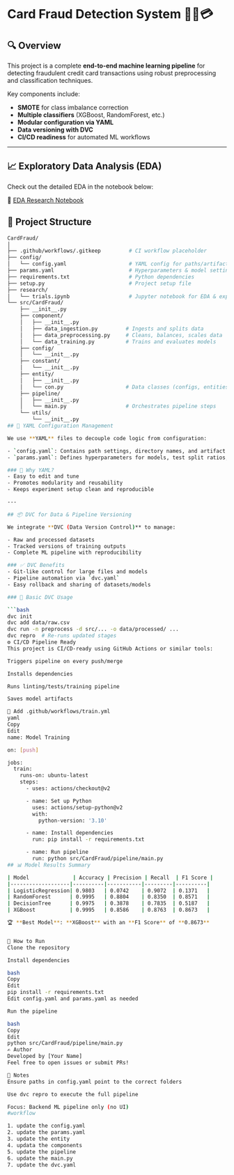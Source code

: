 # **Card Fraud Detection System** 🕵️‍♂️💳

## **🔍 Overview**

This project is a complete **end-to-end machine learning pipeline** for detecting fraudulent credit card transactions using robust preprocessing and classification techniques.

Key components include:

- **SMOTE** for class imbalance correction
- **Multiple classifiers** (XGBoost, RandomForest, etc.)
- **Modular configuration via YAML**
- **Data versioning with DVC**
- **CI/CD readiness** for automated ML workflows

---

## 📈 Exploratory Data Analysis (EDA)

Check out the detailed EDA in the notebook below:

🔗 [EDA Research Notebook](research/EDA.ipynb)

## **📁 Project Structure**

````bash
CardFraud/
│
├── .github/workflows/.gitkeep         # CI workflow placeholder
├── config/
│   └── config.yaml                    # YAML config for paths/artifacts
├── params.yaml                        # Hyperparameters & model settings
├── requirements.txt                   # Python dependencies
├── setup.py                           # Project setup file
├── research/
│   └── trials.ipynb                   # Jupyter notebook for EDA & experiments
└── src/CardFraud/
    ├── __init__.py
    ├── component/
    │   ├── __init__.py
    │   ├── data_ingestion.py         # Ingests and splits data
    │   ├── data_preprocessing.py     # Cleans, balances, scales data
    │   └── data_training.py          # Trains and evaluates models
    ├── config/
    │   └── __init__.py
    ├── constant/
    │   └── __init__.py
    ├── entity/
    │   ├── __init__.py
    │   └── con.py                    # Data classes (configs, entities)
    ├── pipeline/
    │   ├── __init__.py
    │   └── main.py                   # Orchestrates pipeline steps
    └── utils/
        └── __init__.py
## 📄 YAML Configuration Management

We use **YAML** files to decouple code logic from configuration:

- `config.yaml`: Contains path settings, directory names, and artifact locations
- `params.yaml`: Defines hyperparameters for models, test split ratios, and SMOTE settings

### 🔧 Why YAML?
- Easy to edit and tune
- Promotes modularity and reusability
- Keeps experiment setup clean and reproducible

---

## 📦 DVC for Data & Pipeline Versioning

We integrate **DVC (Data Version Control)** to manage:

- Raw and processed datasets
- Tracked versions of training outputs
- Complete ML pipeline with reproducibility

### ✅ DVC Benefits
- Git-like control for large files and models
- Pipeline automation via `dvc.yaml`
- Easy rollback and sharing of datasets/models

### 🔧 Basic DVC Usage

```bash
dvc init
dvc add data/raw.csv
dvc run -n preprocess -d src/... -o data/processed/ ...
dvc repro  # Re-runs updated stages
⚙️ CI/CD Pipeline Ready
This project is CI/CD-ready using GitHub Actions or similar tools:

Triggers pipeline on every push/merge

Installs dependencies

Runs linting/tests/training pipeline

Saves model artifacts

📁 Add .github/workflows/train.yml
yaml
Copy
Edit
name: Model Training

on: [push]

jobs:
  train:
    runs-on: ubuntu-latest
    steps:
      - uses: actions/checkout@v2

      - name: Set up Python
        uses: actions/setup-python@v2
        with:
          python-version: '3.10'

      - name: Install dependencies
        run: pip install -r requirements.txt

      - name: Run pipeline
        run: python src/CardFraud/pipeline/main.py
## 📊 Model Results Summary

| Model              | Accuracy | Precision | Recall  | F1 Score |
|-------------------|----------|-----------|---------|----------|
| LogisticRegression| 0.9803   | 0.0742    | 0.9072  | 0.1371   |
| RandomForest      | 0.9995   | 0.8804    | 0.8350  | 0.8571   |
| DecisionTree      | 0.9975   | 0.3878    | 0.7835  | 0.5187   |
| XGBoost           | 0.9995   | 0.8586    | 0.8763  | 0.8673   |

🏆 **Best Model**: **XGBoost** with an **F1 Score** of **0.8673**


🚀 How to Run
Clone the repository

Install dependencies

bash
Copy
Edit
pip install -r requirements.txt
Edit config.yaml and params.yaml as needed

Run the pipeline

bash
Copy
Edit
python src/CardFraud/pipeline/main.py
✍️ Author
Developed by [Your Name]
Feel free to open issues or submit PRs!

📌 Notes
Ensure paths in config.yaml point to the correct folders

Use dvc repro to execute the full pipeline

Focus: Backend ML pipeline only (no UI)
#workflow

1. update the config.yaml
2. update the params.yaml
3. update the entity
4. updata the components
5. update the pipeline
6. update the main.py
7. update the dvc.yaml
````
